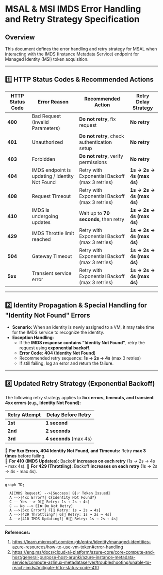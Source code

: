 # MSAL & MSI IMDS Error Handling and Retry Strategy Specification

## Overview
This document defines the error handling and retry strategy for MSAL when interacting with the IMDS (Instance Metadata Service) endpoint for Managed Identity (MSI) token acquisition.

---

## 1️⃣ HTTP Status Codes & Recommended Actions

| **HTTP Status Code** | **Error Reason**                               | **Recommended Action**                      | **Retry Delay Strategy**                 |
|----------------------|-----------------------------------------------|---------------------------------------------|-----------------------------------------|
| **400**             | Bad Request (Invalid Parameters)               | **Do not retry**, fix request               | **No retry**                             |
| **401**             | Unauthorized                                  | **Do not retry**, check authentication setup | **No retry**                             |
| **403**             | Forbidden                                     | **Do not retry**, verify permissions       | **No retry**                             |
| **404**             | IMDS endpoint is updating / Identity Not Found | Retry with Exponential Backoff (max 3 retries) | **1s → 2s → 4s (max 4s)**            |
| **408**             | Request Timeout                                | Retry with Exponential Backoff (max 3 retries) | **1s → 2s → 4s (max 4s)**            |
| **410**             | IMDS is undergoing updates                    | Wait up to **70 seconds**, then retry      | **1s → 2s → 4s (max 4s)**            |
| **429**             | IMDS Throttle limit reached                   | Retry with Exponential Backoff (max 3 retries) | **1s → 2s → 4s (max 4s)**            |
| **504**             | Gateway Timeout                               | Retry with Exponential Backoff (max 3 retries) | **1s → 2s → 4s (max 4s)**            |
| **5xx**             | Transient service error                        | Retry with Exponential Backoff (max 3 retries) | **1s → 2s → 4s (max 4s)**            |

---

## 2️⃣ Identity Propagation & Special Handling for "Identity Not Found" Errors
- **Scenario:** When an identity is newly assigned to a VM, it may take time for the IMDS service to recognize the identity.
- **Exception Handling:**  
  - If the **IMDS response contains "Identity Not Found"**, retry the request using **exponential backoff**.
  - **Error Code:** **404 (Identity Not Found)**
  - Recommended retry sequence: **1s → 2s → 4s** (max 3 retries)
  - If still failing, log an error and return the failure.

---

## 3️⃣ Updated Retry Strategy (Exponential Backoff)
The following retry strategy applies to **5xx errors, timeouts, and transient 4xx errors (e.g., Identity Not Found):**

| **Retry Attempt** | **Delay Before Retry** |
|------------------|----------------------|
| **1st**         | **1 second**         |
| **2nd**         | **2 seconds**         |
| **3rd**         | **4 seconds** (max 4s) |

🔹 **For 5xx Errors, 404 Identity Not Found, and Timeouts:** Retry **max 3 times** before failing.  
🔹 **For 410 (IMDS Updates):** Backoff **increases on each retry** (1s → 2s → 4s - max 4s).
🔹 **For 429 (Throttling):** Backoff **increases on each retry** (1s → 2s → 4s - max 4s).

---

```mermaid
graph TD;
  
  A[IMDS Request] -->|Success| B[✅ Token Issued]
  A -->|4xx Error?| C{Identity Not Found?}
  C -- Yes --> D[🔄 Retry: 1s → 2s → 4s]
  C -- No --> E[❌ Do Not Retry]
  A -->|5xx Error?| F[🔄 Retry: 1s → 2s → 4s]
  A -->|429 Throttling?| G[🔄 Retry: 1s → 2s → 4s]
  A -->|410 IMDS Updating?| H[🔄 Retry: 1s → 2s → 4s]
```

---

**References:** 

1. https://learn.microsoft.com/en-gb/entra/identity/managed-identities-azure-resources/how-to-use-vm-token#error-handling
2. https://eng.ms/docs/cloud-ai-platform/azure-core/core-compute-and-host/general-purpose-host-arunki/azure-instance-metadata-service/compute-azlinux-metadataserver/troubleshooting/unable-to-reach-imds#mitigate-http-status-code-410

